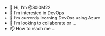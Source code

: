- 👋 Hi, I’m @S0l0M22
- 👀 I’m interested in DevOps
- 🌱 I’m currently learning DevOps using Azure
- 💞️ I’m looking to collaborate on ...
- 📫 How to reach me ...

<!---
S0l0M22/S0l0M22 is a ✨ special ✨ repository because its `README.md` (this file) appears on your GitHub profile.
You can click the Preview link to take a look at your changes.
--->
